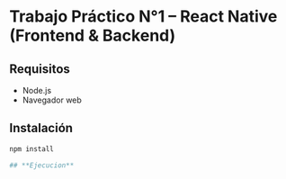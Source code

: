 # Trabajo Práctico N°1 – React Native (Frontend & Backend)

##  Requisitos

- Node.js
- Navegador web

## Instalación

```bash
npm install

## **Ejecucion**


